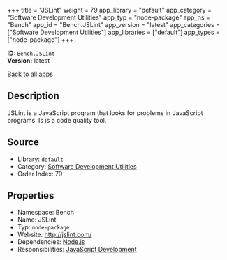 ﻿+++
title = "JSLint"
weight = 79
app_library = "default"
app_category = "Software Development Utilities"
app_typ = "node-package"
app_ns = "Bench"
app_id = "Bench.JSLint"
app_version = "latest"
app_categories = ["Software Development Utilities"]
app_libraries = ["default"]
app_types = ["node-package"]
+++

**ID:** `Bench.JSLint`  
**Version:** latest  
<!--more-->

[Back to all apps](/apps/)

## Description
JSLint is a JavaScript program that looks for problems in JavaScript programs.
Is is a code quality tool.

## Source

* Library: [`default`](/app_libraries/default)
* Category: [Software Development Utilities](/app_categories/software-development-utilities)
* Order Index: 79

## Properties

* Namespace: Bench
* Name: JSLint
* Typ: `node-package`
* Website: <http://jslint.com/>
* Dependencies: [Node.js](/apps/Bench.Node)
* Responsibilities: [JavaScript Development](/apps/Bench.Group.JavaScriptDevelopment)

